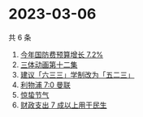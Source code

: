 # 2023-03-06

共 6 条

<!-- BEGIN -->
<!-- 最后更新时间 Mon Mar 06 2023 12:10:01 GMT+0800 (China Standard Time) -->

1. [今年国防费预算增长 7.2%](https://www.zhihu.com/search?q=%E4%BB%8A%E5%B9%B4%E5%9B%BD%E9%98%B2%E8%B4%B9%E9%A2%84%E7%AE%97%E5%A2%9E%E9%95%BF%207.2%25)
1. [三体动画第十二集](https://www.zhihu.com/search?q=%E4%B8%89%E4%BD%93%E5%8A%A8%E7%94%BB%E7%AC%AC%E5%8D%81%E4%BA%8C%E9%9B%86)
1. [建议「六三三」学制改为「五二三」](https://www.zhihu.com/search?q=%E5%BB%BA%E8%AE%AE%E3%80%8C%E5%85%AD%E4%B8%89%E4%B8%89%E3%80%8D%E5%AD%A6%E5%88%B6%E6%94%B9%E4%B8%BA%E3%80%8C%E4%BA%94%E4%BA%8C%E4%B8%89%E3%80%8D)
1. [利物浦 7:0 曼联](https://www.zhihu.com/search?q=%E5%88%A9%E7%89%A9%E6%B5%A6%207%3A0%20%E6%9B%BC%E8%81%94)
1. [惊蛰节气](https://www.zhihu.com/search?q=%E6%83%8A%E8%9B%B0%E8%8A%82%E6%B0%94)
1. [财政支出 7 成以上用于民生](https://www.zhihu.com/search?q=%E8%B4%A2%E6%94%BF%E6%94%AF%E5%87%BA%207%20%E6%88%90%E4%BB%A5%E4%B8%8A%E7%94%A8%E4%BA%8E%E6%B0%91%E7%94%9F)

<!-- END -->
